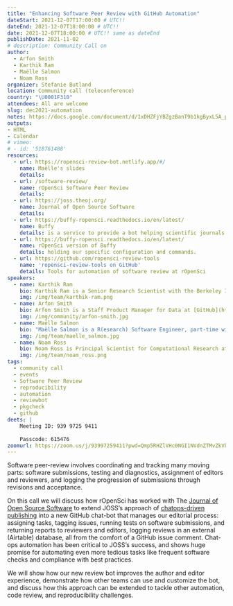 ```yaml
---
title: "Enhancing Software Peer Review with GitHub Automation"
dateStart: 2021-12-07T17:00:00 # UTC!!
dateEnd: 2021-12-07T18:00:00 # UTC!!
date: 2021-12-07T18:00:00 # UTC!! same as dateEnd
publishDate: 2021-11-02
# description: Community Call on 
author:
  - Arfon Smith
  - Karthik Ram
  - Maëlle Salmon
  - Noam Ross
organizer: Stefanie Butland
location: Community call (teleconference)
country: "\U0001F310"
attendees: All are welcome
slug: dec2021-automation
notes: https://docs.google.com/document/d/1xDHZFjYBZgzBanT9b1kgByxL5A_p95zW0XCzUt98TPY/
outputs:
- HTML
- Calendar 
# vimeo:
# - id: '518761488'
resources:
  - url: https://ropensci-review-bot.netlify.app/#/
    name: Maëlle's slides
    details: 
  - url: /software-review/
    name: rOpenSci Software Peer Review
    details: 
  - url: https://joss.theoj.org/
    name: Journal of Open Source Software
    details: 
  - url: https://buffy-ropensci.readthedocs.io/en/latest/
    name: Buffy
    details: is a service to provide a bot helping scientific journals manage submission reviews. Automates common editorial tasks like those needed by JOSS or rOpenSci.
  - url: https://buffy-ropensci.readthedocs.io/en/latest/
    name: rOpenSci version of Buffy
    details: holding our specific configuration and commands.
  - url: https://github.com/ropensci-review-tools
    name: 'ropensci-review-tools on GitHub'
    details: Tools for automation of software review at rOpenSci
speakers:
  - name: Karthik Ram
    bio: Karthik Ram is a Senior Research Scientist with the Berkeley Institute for Data Science, Director and Co-founder of rOpenSci, and Editor for rOpenSci Software Peer Review. He has a PhD in Ecology and Evolution. Karthik on [GitHub](https://github.com/karthik), [Twitter](https://twitter.com/\_inundata), [Website](http://karthik.io/), [rOpenSci](/author/karthik-ram/)
    img: /img/team/karthik-ram.png     
  - name: Arfon Smith
    bio: Arfon Smith is a Staff Product Manager for Data at [GitHub](https://github.com/) and Editor-in-chief of the [Journal of Open Source Software](https://joss.theoj.org/), a developer friendly, open access journal for research software packages. He has a PhD in Astrochemistry. Arfon on [GitHub](https://github.com/arfon), [Twitter](https://twitter.com/arfon), [Website](https://www.arfon.org/)
    img: /img/community/arfon-smith.jpg
  - name: Maëlle Salmon
    bio: "Maëlle Salmon is a R(esearch) Software Engineer, part-time with rOpenSci where she, among other things, maintains the guide [rOpenSci Packages: Development, Maintenance, and Peer Review](https://devguide.ropensci.org/). She also created the [R-hub blog](https://blog.r-hub.io) and co-wrote the book [HTTP testing in R](https://books.ropensci.org/http-testing) with [Scott Chamberlain](/author/scott-chamberlain). She lives in Nancy, France. Maëlle has a PhD in Statistics. Maëlle on [GitHub](https://github.com/maelle), [Twitter](https://twitter.com/ma_salmon), [Website](https://masalmon.eu/), [rOpenSci](/author/maëlle-salmon/)."
    img: /img/team/maelle_salmon.jpg
  - name: Noam Ross
    bio: Noam Ross is Principal Scientist for Computational Research at [EcoHealth Alliance](https://www.ecohealthalliance.org/) and rOpenSci Software Review Lead. He co-leads the rOpenSci Statistical Software Testing and Peer Review project. Noam has a PhD in Ecology. Noam on [GitHub](https://github.com/noamross), [Twitter](https://twitter.com/noamross), [Website](https://www.noamross.net/)
    img: /img/team/noam_ross.png
tags:
  - community call
  - events
  - Software Peer Review
  - reproducibility
  - automation
  - reviewbot
  - pkgcheck
  - github
deets: |
    Meeting ID: 939 9725 9411
    
    Passcode: 615476
zoomurl: https://zoom.us/j/93997259411?pwd=Qmp5RHZlVHc0NGI1NVdnZTMvZkVkdz09
---
```


Software peer-review involves coordinating and tracking many moving parts: software submissions, testing and diagnostics, assignment of editors and reviewers, and logging the progression of submissions through revisions and acceptance.

On this call we will discuss how rOpenSci has worked with The [Journal of Open Source Software](https://joss.theoj.org/) to extend JOSS’s approach of [chatops-driven publishing](https://www.arfon.org/chatops-driven-publishing) into a new GitHub chat-bot that manages our editorial process: assigning tasks, tagging issues, running tests on software submissions, and returning reports to reviewers and editors, logging reviews in an external (Airtable) database, all from the comfort of a GitHub issue comment. Chat-ops automation has been critical to JOSS’s success, and shows huge promise for automating even more tedious tasks like frequent software checks and compliance with best practices.

We will show how our new review bot improves the author and editor experience, demonstrate how other teams can use and customize the bot, and discuss how this approach can be extended to tackle other automation, code review, and reproducibility challenges.
